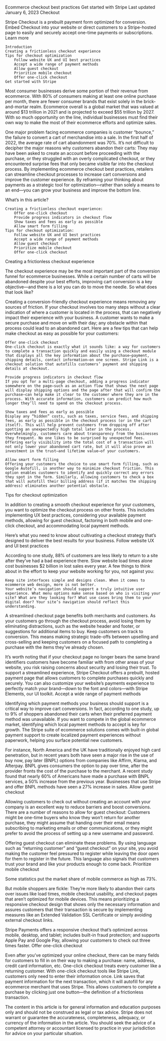 
Ecommerce checkout best practices
Get started with Stripe 
Last updated January 6, 2023
Checkout

Stripe Checkout is a prebuilt payment form optimized for conversion. Embed Checkout into your website or direct customers to a Stripe-hosted page to easily and securely accept one-time payments or subscriptions.
Learn more 

    Introduction
    Creating a frictionless checkout experience
    Tips for checkout optimization
        Follow website UX and UI best practices
        Accept a wide range of payment methods
        Allow guest checkout
        Prioritize mobile checkout
        Offer one-click checkout
    Get started with Stripe  

Most consumer businesses derive some portion of their revenue from ecommerce. With 80% of consumers making at least one online purchase per month, there are fewer consumer brands that exist solely in the brick-and-mortar realm. Ecommerce overall is a global market that was valued at around $13 trillion in 2021 and is projected to exceed $55 trillion by 2027. With so much opportunity on the line, individual businesses must find their own way to make the most of their ecommerce efforts and optimize sales.

One major problem facing ecommerce companies is customer “bounce,” the failure to convert a cart of merchandise into a sale. In the first half of 2022, the average rate of cart abandonment was 70%. It’s not difficult to decipher the major reasons why customers abandon their carts: They may have been asked to create an account before proceeding with the purchase, or they struggled with an overly complicated checkout, or they encountered surprise fees that only became visible far into the checkout process. By implementing ecommerce checkout best practices, retailers can streamline checkout processes to increase cart conversions and improve the customer experience. By reframing your thinking about payments as a strategic tool for optimization—rather than solely a means to an end—you can grow your business and improve the bottom line.

What’s in this article?

    Creating a frictionless checkout experience:
        Offer one-click checkout
        Provide progress indicators in checkout flow
        Show taxes and fees as early as possible
        Allow smart form filling
    Tips for checkout optimization:
        Follow website UX and UI best practices
        Accept a wide range of payment methods
        Allow guest checkout
        Prioritize mobile checkout
        Offer one-click checkout

Creating a frictionless checkout experience

The checkout experience may be the most important part of the conversion funnel for ecommerce businesses. While a certain number of carts will be abandoned despite your best efforts, improving cart conversion is a key objective—and there is a lot you can do to move the needle. So what does that look like?

Creating a conversion-friendly checkout experience means removing any sources of friction. If your checkout involves too many steps without a clear indication of where a customer is located in the process, that can negatively impact their experience with your business. A customer wants to make a secure purchase and move on with their day; any obstacle within that process could lead to an abandoned cart. Here are a few tips that can help make checkout as easy as possible for your customers:

    Offer one-click checkout
    One-click checkout is exactly what it sounds like: a way for customers to complete a transaction quickly and easily using a checkout module that displays all the key information about the purchase—payment, shipping details, contact information—on one screen. Stripe Link is a checkout solution that autofills customers’ payment and shipping details at checkout.

    Provide progress indicators in checkout flow
    If you opt for a multi-page checkout, adding a progress indicator somewhere on the page—such as an action flow that shows the next page will display shipping options and the page after that will confirm the purchase—can help make it clear to the customer where they are in the process. With accurate information, customers can predict how much longer they’ll need to spend on the checkout process.

    Show taxes and fees as early as possible
    Display any “hidden” costs, such as taxes, service fees, and shipping fees, as early as possible in the checkout process (or in the cart itself). This will help prevent customers from dropping off after spotting an unexpectedly high total later in the process. Overwhelmingly, customers care about transparency from the businesses they frequent. No one likes to be surprised by unexpected fees. Offering early visibility into the total cost of a transaction will not only lower your abandoned cart rate, but it will also prove an investment in the trust—and lifetime value—of your customers.

    Allow smart form filling
    Offering your customers the choice to use smart form filling, such as Google Autofill, is another way to minimize checkout friction. This option enables customers to identify and quickly correct any errors they spot in the form. Similarly, allowing customers to check a box that will autofill their billing address (if it matches the shipping address) eliminates another potential obstacle.

Tips for checkout optimization

In addition to creating a smooth checkout experience for your customers, you want to optimize the checkout process on other fronts. This includes implementing UX best practices, considering your available payment methods, allowing for guest checkout, factoring in both mobile and one-click checkout, and accommodating local payment methods.

Here’s what you need to know about cultivating a checkout strategy that’s designed to deliver the best results for your business.
Follow website UX and UI best practices

According to one study, 88% of customers are less likely to return to a site after they’ve had a bad experience there. Slow website load times alone cost businesses $2 billion in lost sales every year. A few things to think about in the effort to keep your website working for you, not against you:

    Keep site interfaces simple and designs clean. When it comes to ecommerce web design, more is not better.
    Your website’s navigation should support a truly intuitive user experience. What menu options make sense based on who is visiting your site? What are they looking for? What use cases bring them to your digital door? Your site’s navigation should reflect this understanding.

A streamlined checkout page benefits both merchants and customers. As your customers go through the checkout process, avoid losing them by eliminating distractions, such as the website header and footer, or suggestions for additional items to buy. Keep customers on track to conversion. This means making strategic trade-offs between upselling and cross-selling and keeping customers on a focused path to completing a purchase with the items they’ve already chosen.

It’s worth noting that if your checkout page no longer bears the same brand identifiers customers have become familiar with from other areas of your website, you risk raising concerns about security and losing their trust. To support a streamlined experience, Stripe Checkout offers a prebuilt, hosted payment page that allows customers to complete purchases quickly and securely. You can also customize your website’s payments experience to perfectly match your brand—down to the font and colors—with Stripe Elements, our UI toolkit.
Accept a wide range of payment methods

Identifying which payment methods your business should support is a critical way to improve cart conversions. In fact, according to one study, up to 9% of shoppers abandoned their carts when their preferred payment method was unavailable. If you want to compete in the global ecommerce market, identifying which local payment methods to accept is key for growth. The Stripe suite of ecommerce solutions comes with built-in global payment support to create localized payment experiences without paperwork, helping you surface potential new customers.

For instance, North America and the UK have traditionally enjoyed high card penetration, but in recent years both have seen a major rise in the use of buy now, pay later (BNPL) options from companies like Affirm, Klarna, and Afterpay. BNPL gives consumers the option to pay over time, after the provider fronts the cost of the purchase to the merchant. A recent study found that nearly 60% of Americans have made a purchase with BNPL services, a 50% increase from the previous year. Businesses that use Stripe and offer BNPL methods have seen a 27% increase in sales.
Allow guest checkout

Allowing customers to check out without creating an account with your company is an excellent way to reduce barriers and boost conversions. There are a number of reasons to allow for guest checkout: Customers might be one-time buyers who know they won’t return for another purchase, they might assume that handing over their email means subscribing to marketing emails or other communications, or they might prefer to avoid the process of setting up a new username and password.

Offering guest checkout can eliminate these problems. By using language such as “returning customer” and “guest checkout” on your site, you avoid making the customer feel pressured to register while leaving the door open for them to register in the future. This language also signals that customers trust your brand and like your products enough to come back.
Prioritize mobile checkout

Some statistics put the market share of mobile commerce as high as 73%.

But mobile shoppers are fickle: They’re more likely to abandon their carts over issues like load times, mobile checkout usability, and checkout pages that aren’t optimized for mobile devices. This means prioritizing a responsive checkout design that shows only the necessary information and assures customers that their transaction is secure by implementing measures like an Extended Validation SSL Certificate or simply avoiding external checkout links.

Stripe Payments offers a responsive checkout that’s optimized across mobile, desktop, and tablet; includes built-in fraud protection; and supports Apple Pay and Google Pay, allowing your customers to check out three times faster.
Offer one-click checkout

Even after you’ve optimized your online checkout, there can be many fields for customers to fill in on their way to making a purchase: name, address, credit card information, etc. One-click checkout treats every customer like a returning customer. With one-click checkout tools like Stripe Link, customers only need to enter their information once. Link saves that payment information for the next transaction, which it will autofill for any ecommerce merchant that uses Stripe. This allows customers to complete a purchase by clicking just one button—the definition of a frictionless transaction.

The content in this article is for general information and education purposes only and should not be construed as legal or tax advice. Stripe does not warrant or guarantee the accurateness, completeness, adequacy, or currency of the information in the article. You should seek the advice of a competent attorney or accountant licensed to practice in your jurisdiction for advice on your particular situation.
